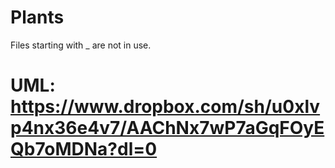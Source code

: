 # Plants
Files starting with _ are not in use.
# UML: https://www.dropbox.com/sh/u0xlvp4nx36e4v7/AAChNx7wP7aGqFOyEQb7oMDNa?dl=0
